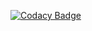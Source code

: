 [![Codacy Badge](https://app.codacy.com/project/badge/Grade/0a0b84ef88354e03a06da3b420fefaa9)](https://www.codacy.com/manual/manuelgazza/sistemaIrrigazioneTPS?utm_source=github.com&amp;utm_medium=referral&amp;utm_content=manuelgazza/sistemaIrrigazioneTPS&amp;utm_campaign=Badge_Grade)
